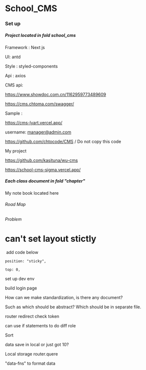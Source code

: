 # School_CMS

### Set up

##### Project located in fold school_cms

Framework : Next js

UI: antd

Style : styled-components

Api : axios

CMS api:

https://www.showdoc.com.cn/1162959773489609

https://cms.chtoma.com/swagger/

Sample :

https://cms-lyart.vercel.app/

username: [manager@admin.com](mailto:manager@admin.com)

https://github.com/chtocode/CMS / Do not copy this code

My project

https://github.com/kasituna/wu-cms

https://school-cms-sigma.vercel.app/

##### Each class document in fold "chapter"

My note book located here

###### Road Map



###### Problem

# can't set layout stictly

​	add code below

```
position: "sticky",

top: 0,
```

set up dev env

build login page

How can we make standardization, is there any document?

Such as which should be abstract? Which should be in separate file.

router redirect check token

can use if statements to do diff role

Sort

data save in local or just got 10?

Local storage router.quere

"data-fns" to format data

